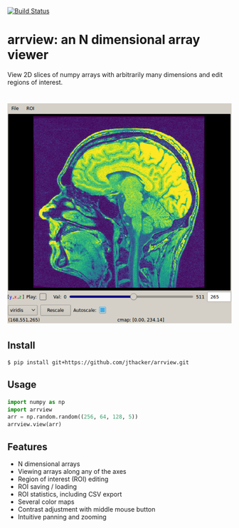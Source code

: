[![Build Status](https://travis-ci.org/jthacker/arrview.svg?branch=master)](https://travis-ci.org/jthacker/arrview)

# arrview: an N dimensional array viewer
View 2D slices of numpy arrays with arbitrarily many dimensions and edit regions of interest.

# ![arrview](docs/images/screenshot.png)

## Install
```bash
$ pip install git+https://github.com/jthacker/arrview.git
```

## Usage
```python
import numpy as np
import arrview
arr = np.random.random((256, 64, 128, 5))
arrview.view(arr)
```

## Features
* N dimensional arrays
* Viewing arrays along any of the axes
* Region of interest (ROI) editing
* ROI saving / loading
* ROI statistics, including CSV export
* Several color maps
* Contrast adjustment with middle mouse button
* Intuitive panning and zooming
